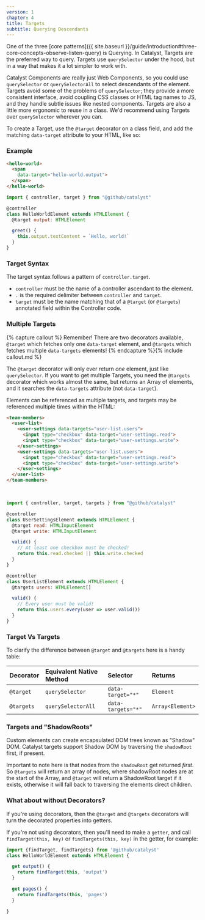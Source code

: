 ```yaml
---
version: 1
chapter: 4
title: Targets
subtitle: Querying Descendants
---
```


One of the three [core patterns]({{ site.baseurl }}/guide/introduction#three-core-concepts-observe-listen-query) is Querying. In Catalyst, Targets are the preferred way to query. Targets use `querySelector` under the hood, but in a way that makes it a lot simpler to work with.

Catalyst Components are really just Web Components, so you could use `querySelector` or `querySelectorAll` to select descendants of the element. Targets avoid some of the problems of `querySelector`; they provide a more consistent interface, avoid coupling CSS classes or HTML tag names to JS, and they handle subtle issues like nested components. Targets are also a little more ergonomic to reuse in a class. We'd recommend using Targets over `querySelector` wherever you can.

To create a Target, use the `@target` decorator on a class field, and add the matching `data-target` attribute to your HTML, like so:

### Example

<div class="d-flex my-4">
  <div>
<!-- annotations
data-target ".*": This maps to the `@target output` property
-->

```html
<hello-world>
  <span
    data-target="hello-world.output">
  </span>
</hello-world>
```

  </div>
  <div class="ml-4">

<!-- annotations
@ target output: This maps to the data-target attribute
-->

```js
import { controller, target } from "@github/catalyst"

@controller
class HelloWorldElement extends HTMLElement {
  @target output: HTMLElement

  greet() {
    this.output.textContent = `Hello, world!`
  }
}
```

  </div>
</div>

### Target Syntax

The target syntax follows a pattern of `controller.target`.

 - `controller` must be the name of a controller ascendant to the element.
 - `.` is the required delimiter between `controller` and `target`.
 - `target` must be the name matching that of a `@target` (or `@targets`) annotated field within the Controller code.

### Multiple Targets

{% capture callout %} 
Remember! There are two decorators available, `@target` which fetches only one `data-target` element, and `@targets` which fetches multiple `data-targets` elements!
{% endcapture %}{% include callout.md %}

The `@target` decorator will only ever return _one_ element, just like `querySelector`. If you want to get multiple Targets, you need the `@targets` decorator which works almost the same, but returns an Array of elements, and it searches the `data-targets` attribute (not `data-target`). 

Elements can be referenced as multiple targets, and targets may be referenced multiple times within the HTML:

<!-- annotations
data-targets ".*users": This maps to the `@targets users` property
data-target ".*read": This maps to the `@target read` property
data-target ".*write": This maps to the `@target write` property
-->

```html
<team-members>
  <user-list>
    <user-settings data-targets="user-list.users">
      <input type="checkbox" data-target="user-settings.read">
      <input type="checkbox" data-target="user-settings.write">
    </user-settings>
    <user-settings data-targets="user-list.users">
      <input type="checkbox" data-target="user-settings.read">
      <input type="checkbox" data-target="user-settings.write">
    </user-settings>
  </user-list>
</team-members>
```

<br>

<!-- annotations
@ targets users: This maps to the data-targets attribute
@ target read: This maps to the data-target attribute
@ target write: This maps to the data-target attribute
-->

```js
import { controller, target, targets } from "@github/catalyst"

@controller
class UserSettingsElement extends HTMLElement {
  @target read: HTMLInputElement
  @target write: HTMLInputElement

  valid() {
    // At least one checkbox must be checked!
    return this.read.checked || this.write.checked
  }
}

@controller
class UserListElement extends HTMLElement {
  @targets users: HTMLElement[]

  valid() {
    // Every user must be valid!
    return this.users.every(user => user.valid())
  }
}
```

### Target Vs Targets

To clarify the difference between `@target` and `@targets` here is a handy table:

| Decorator  | Equivalent Native Method | Selector           | Returns          | 
|:-----------|:-------------------------|:-------------------|:-----------------|
| `@target`  | `querySelector`          | `data-target="*"`  | `Element`        | 
| `@targets` | `querySelectorAll`       | `data-targets="*"` | `Array<Element>` | 

### Targets and "ShadowRoots"

Custom elements can create encapsulated DOM trees known as "Shadow" DOM. Catalyst targets support Shadow DOM by traversing the `shadowRoot` first, if present.

Important to note here is that nodes from the `shadowRoot` get returned _first_. So `@targets` will return an array of nodes, where shadowRoot nodes are at the start of the Array, and `@target` will return a ShadowRoot target if it exists, otherwise it will fall back to traversing the elements direct children.

### What about without Decorators?

If you're using decorators, then the `@target` and `@targets` decorators will turn the decorated properties into getters.

If you're not using decorators, then you'll need to make a `getter`, and call `findTarget(this, key)` or `findTargets(this, key)` in the getter, for example:

```js
import {findTarget, findTargets} from '@github/catalyst'
class HelloWorldElement extends HTMLElement {

  get output() {
    return findTarget(this, 'output')
  }

  get pages() {
    return findTargets(this, 'pages')
  }

}
```
